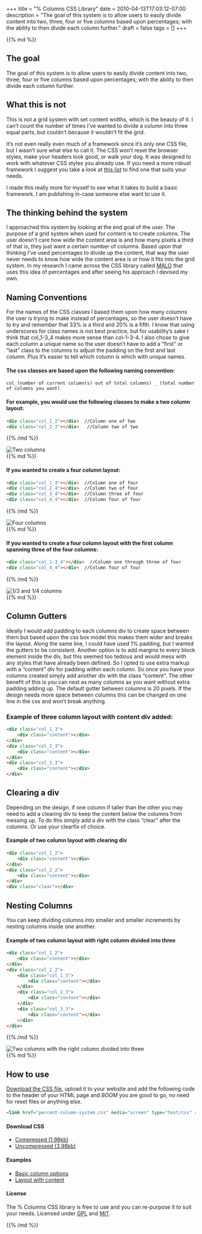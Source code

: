 +++
title = "% Columns CSS Library"
date = 2010-04-13T17:03:12-07:00
description = "The goal of this system is to allow users to easily divide content into two, three, four or five columns based upon percentages; with the ability to then divide each column further."
draft = false
tags = []
+++
<div class="post__column markdown">
{{% md %}}

## The goal

The goal of this system is to allow users to easily divide content into two, three, four or five columns based upon percentages; with the ability to then divide each column further.

## What this is not

This is not a grid system with set content widths, which is the beauty of it. I can’t count the number of times I’ve wanted to divide a column into three equal parts, but couldn’t because it wouldn’t fit the grid.

It’s not even really even much of a framework since it’s only one CSS file, but I wasn’t sure what else to call it. The CSS won’t reset the browser styles, make your headers look good, or walk your dog. It was designed to work with whatever CSS styles you already use. If you need a more robust framework I suggest you take a look at [this list](http://www.libhound.com/web-development/user-interfaces/longest-list-of-css-frameworks) to find one that suits your needs.

I made this really more for myself to see what it takes to build a basic framework. I am publishing in-case someone else want to use it.

## The thinking behind the system

I approached this system by looking at the end goal of the user. The purpose of a grid system when used for content is to create columns. The user doesn’t care how wide the content area is and how many pixels a third of that is, they just want a certain number of columns. Based upon that thinking I’ve used percentages to divide up the content, that way the user never needs to know how wide the content area is or how it fits into the grid system. In my research I came across the CSS library called [MALO](http://code.google.com/p/malo/) that uses this idea of percentages and after seeing his approach I devised my own.

## Naming Conventions

For the names of the CSS classes I based them upon how many columns the user is trying to make instead of percentages, so the user doesn’t have to try and remember that 33% is a third and 20% is a fifth. I know that using underscores for class names is not best practice, but for usability’s sake I think that col_1-3_4 makes more sense than col-1-3-4. I also chose to give each column a unique name so the user doesn’t have to add a “first” or “last” class to the columns to adjust the padding on the first and last column. Plus it’s easier to tell which column is which with unique names.

#### The css classes are based upon the following naming convention:

```
col_(number of current column(s) out of total columns) _ (total number of columns you want)
```

#### For example, you would use the following classes to make a two column layout:

```html
<div class="col_1_2"></div>  //Column one of two
<div class="col_2_2"></div>   //Column two of two
```

{{% /md %}}
</div>

<div class="post__column-full">
  <img src="/images/percent-columns/two-columns.gif" alt="Two columns" class="percent-columns__img">
</div>

<div class="post__column markdown">
{{% md %}}

#### If you wanted to create a four column layout:

```html
<div class="col_1_4"></div>  //Column one of four
<div class="col_2_4"></div>  //Column two of four
<div class="col_3_4"></div>  //Column three of four
<div class="col_4_4"></div>  //Column four of four
```
{{% /md %}}
</div>

<div class="post__column-full">
  <img src="/images/percent-columns/four-columns.gif" alt="Four columns" class="percent-columns__img">
</div>

<div class="post__column markdown">
{{% md %}}

#### If you wanted to create a four column layout with the first column spanning three of the four columns:

```html
<div class="col_1-3_4"></div>  //Column one through three of four
<div class="col_4_4"></div>  //Column four of four
```

{{% /md %}}
</div>

<div class="post__column-full">
  <img src="/images/percent-columns/1-3-of-4.gif" alt="1/3 and 1/4 columns" class="percent-columns__img">
</div>

<div class="post__column markdown">
{{% md %}}

## Column Gutters

Ideally I would add padding to each columns div to create space between them but based upon the css box model this makes them wider and breaks the layout. Along the same line, I could have used 1% padding, but I wanted the gutters to be consistent. Another option is to add margins to every block element inside the div, but this seemed too tedious and would mess with any styles that have already been defined. So I opted to use extra markup with a “content” div for padding within each column. So once you have your columns created simply add another div with the class “content”. The other benefit of this is you can nest as many columns as you want without extra padding adding up. The default gutter between columns is 20 pixels. If the design needs more space between columns this can be changed on one line in the css and won’t break anything.

### Example of three column layout with content div added:

```html
<div class="col_1_3">
	<div class="content"></div>
</div>
<div class="col_2_3">
	<div class="content"></div>
</div>
<div class="col_3_3">
	<div class="content"></div>
</div>
```

## Clearing a div
Depending on the design, if one column if taller than the other you may need to add a clearing div to keep the content below the columns from messing up. To do this simply add a div with the class “clear” after the columns. Or use your clearfix of choice.

#### Example of two column layout with clearing div

```html
<div class="col_1_2">
	<div class="content"></div>
</div>
<div class="col_2_2">
	<div class="content"></div>
</div>
<div class="clear"></div>
```

## Nesting Columns

You can keep dividing columns into smaller and smaller increments by nesting columns inside one another.

#### Example of two column layout with right column divided into three

```html
<div class="col_1_2">
	<div class="content"></div>
</div>
<div class="col_2_2">
	<div class="col_1_3">
		<div class="content"></div>
	</div>
	<div class="col_2_3">
		<div class="content"></div>
	</div>
	<div class="col_3_3">
		<div class="content"></div>
	</div>
</div>
```

{{% /md %}}
</div>

<div class="post__column-full">
  <img src="/images/percent-columns/two-columns-into-three.gif" alt="Two columns with the right column divided into three" class="percent-columns__img">
</div>

<div class="post__column markdown">
{{% md %}}

## How to use

[Download the CSS file](/files/percent-columns/percent-column-system-min.css), upload it to your website and add the following code to the header of your HTML page and *BOOM* you are good to go, no need for reset files or anything else.

```html
<link href="percent-column-system.css" media="screen" type="text/css" rel="stylesheet">
```

#### Download CSS

- [Compressed (1.98kb)](/files/percent-columns/percent-column-system-min.css)
- [Uncompressed (3.98kb)](/files/percent-columns/percent-column-system.css)

#### Examples

- [Basic column options](/files/percent-columns/example-1.html)
- [Layout with content](/files/percent-columns/example-2.html)

#### License

The % Columns CSS library is free to use and you can re-purpose it to suit your needs. Licensed under [GPL](http://www.gnu.org/licenses/gpl.html) and [MIT](http://www.opensource.org/licenses/mit-license.php).

{{% /md %}}
</div>

<link rel="stylesheet" type="text/css" href="/css/articles/percent-columns.css"/>
